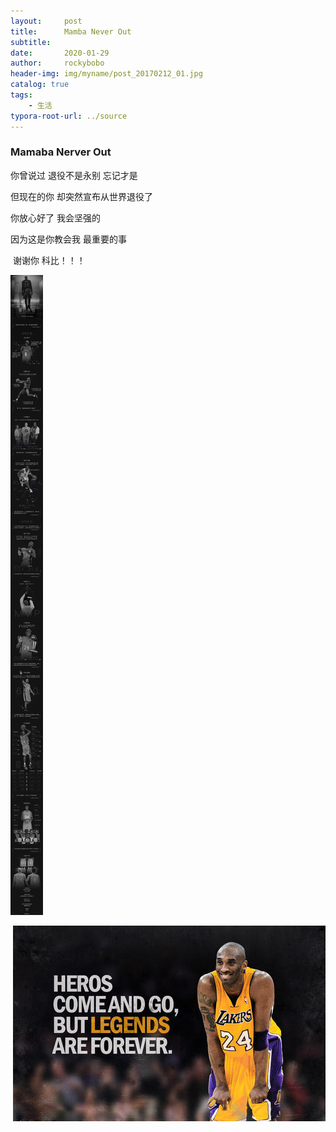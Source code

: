 ```yaml
---
layout:     post
title:      Mamba Never Out
subtitle:   
date:       2020-01-29
author:     rockybobo
header-img: img/myname/post_20170212_01.jpg
catalog: true
tags:
    - 生活
typora-root-url: ../source
---
```


### Mamaba Nerver Out

你曾说过   退役不是永别    忘记才是

但现在的你  却突然宣布从世界退役了

你放心好了   我会坚强的

因为这是你教会我   最重要的事

​    谢谢你  科比！！！

![](/../../source/images/2020-01-29-mamba-never-out/kobe.png)



​     ![](/../../source/images/2020-01-29-mamba-never-out/kobe.jpg)